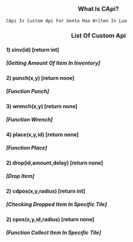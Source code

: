 <h3 align="center">What Is CApi?</h3>

```
CApi Is Custom Api For Genta Hax Writen In Lua
```

<h3 align="center">List Of Custom Api</h3>

<h4>1) cinv(id) [return int]</h4>
<h5>[Getting Amount Of Item In Inventory]</h5>
<h4>2) punch(x,y) [return none]</h4>
<h5>[Function Punch]</h5>
<h4>3) wrench(x,y) [return none]</h4>
<h5>[Function Wrench]</h5>
<h4>4) place(x,y,id) [return none]</h4>
<h5>[Function Place]</h5>
<h4>2) drop(id,amount,delay) [return none]</h4>
<h5>[Drop Item]</h5>
<h4>2) cdpos(x,y,radius) [return int]</h4>
<h5>[Checking Dropped Item In Specific Tile]</h5>
<h4>2) cpos(x,y,id,radius) [return none]</h4>
<h5>[Function Collect Item In Specific Tile]</h5>
